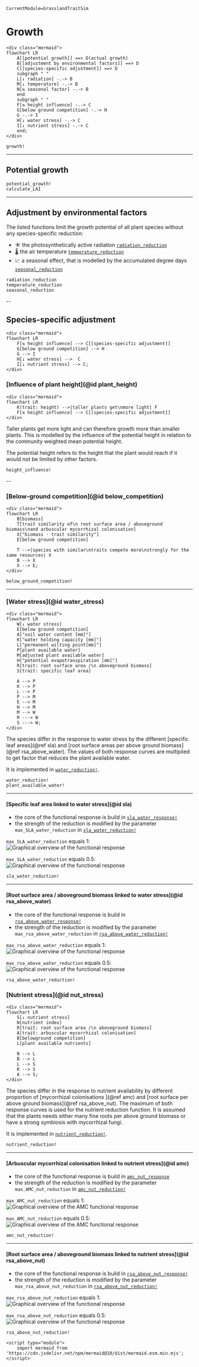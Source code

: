```@meta
CurrentModule=GrasslandTraitSim
```

# Growth

```@raw html
<div class="mermaid">
flowchart LR
    A[[potential growth]] ==> D(actual growth)
    B[[adjustment by environmental factors]] ==> D
    C[[species-specific adjustment]] ==> D
    subgraph " "
    L[↓ radiation] -.-> B
    M[↓ temperature] -.-> B
    N[⇅ seasonal factor] -.-> B
    end
    subgraph " "
    F[⇅ height influence] -.-> C
    G[below ground competition] -.-> H
    G -.-> I
    H[↓ water stress] -.-> C
    I[↓ nutrient stress] -.-> C
    end;
</div>
```


```@docs
growth!
```

---
## Potential growth

```@docs
potential_growth!
calculate_LAI
```

---- 
## Adjustment by environmental factors

The listed functions limit the growth potential of all 
plant species without any species-specific reduction:
- ☀ the photosynthetically active radiation [`radiation_reduction`](@ref)
- 🌡 the air temperature [`temperature_reduction`](@ref)
- 📈 a seasonal effect, that is modelled by the accumulated degree days [`seasonal_reduction`](@ref)

```@docs
radiation_reduction
temperature_reduction
seasonal_reduction
```

--
## Species-specific adjustment

```@raw html
<div class="mermaid">
flowchart LR
    F[⇅ height influence] --> C[[species-specific adjustment]]
    G[below ground competition] --> H
    G --> I
    H[↓ water stress] -->  C
    I[↓ nutrient stress] --> C;
</div>
```


### [Influence of plant height](@id plant_height)

```@raw html
<div class="mermaid">
flowchart LR
    K(trait: height) -->|taller plants get\nmore light| F
    F[⇅ height influence] --> C[[species-specific adjustment]]
</div>
```

Taller plants get more light and can therefore growth more than smaller plants. 
This is modelled by the influence of the potential height in relation to the community 
weighted mean potential height.

The potential height refers to the height that the plant would reach 
if it would not be limited by other factors.

```@docs	
height_influence!
```

--
### [Below-ground competition](@id below_competition)

```@raw html
<div class="mermaid">
flowchart LR
    B[biomass] 
    T[trait similarity of\n root surface area / aboveground biomass\nand arbuscular mycorrhizal colonisation]
    X["biomass · trait similarity"]
    E[below ground competition]

    T -->|species with similar\ntraits compete more\nstrongly for the same resources| X
    B --> X
    X --> E;
</div>
```

```@docs
below_ground_competition!
```

----
### [Water stress](@id water_stress)

```@raw html
<div class="mermaid">
flowchart LR
    W[↓ water stress] 
    E[below ground competition]
    A["soil water content [mm]"]
    K["water holding capacity [mm]"]
    L["permanent wilting point[mm]"]
    P[plant available water]
    M[adjusted plant available water]
    H["potential evapotranspiration [mm]"]
    R[trait: root surface area /\n aboveground biomass]
    S[trait: specific leaf area]

    A --> P
    K --> P
    L --> P
    P --> M
    E --> M
    H --> M
    M --> W
    R ---> W
    S ---> W;
</div>
```

The species differ in the response to water stress by the different [specific leaf areas](@ref sla) and [root surface areas per above ground biomass](@ref rsa_above_water). The values of both response curves are multiplied to get factor that reduces the plant available water.

It is implemented in [`water_reduction!`](@ref).

```@docs
water_reduction!
plant_available_water!
```

---
#### [Specific leaf area linked to water stress](@id sla) 

- the core of the functional response is build in [`sla_water_response!`](@ref)
- the strength of the reduction is modified by the parameter `max_SLA_water_reduction` in [`sla_water_reduction!`](@ref)

`max_SLA_water_reduction` equals 1:
![Graphical overview of the functional response](../img/sla_water_response.svg)

`max_SLA_water_reduction` equals 0.5:
![Graphical overview of the functional response](../img/sla_water_response_0_5.svg)

```@docs
sla_water_reduction!
```

--- 
#### [Root surface area / aboveground biomass linked to water stress](@id rsa_above_water)

- the core of the functional response is build in [`rsa_above_water_response!`](@ref)
- the strength of the reduction is modified by the parameter `max_rsa_above_water_reduction` in [`rsa_above_water_reduction!`](@ref)

`max_rsa_above_water_reduction` equals 1:
![Graphical overview of the functional response](../img/rsa_above_water_response.svg)

`max_rsa_above_water_reduction` equals 0.5:
![Graphical overview of the functional response](../img/rsa_above_water_response_0_5.svg)

```@docs
rsa_above_water_reduction!
```

### [Nutrient stress](@id nut_stress)

```@raw html
<div class="mermaid">
flowchart LR
    S[↓ nutrient stress] 
    N[nutrient index]
    R[trait: root surface area /\n aboveground biomass]
    A[trait: arbuscular mycorrhizal colonisation]
    B[belowground competition]
    L[plant available nutrients]

    N --> L
    B --> L
    L --> S
    R --> S
    A --> S;
</div>
```

The species differ in the response to nutrient availability by different proportion of [mycorrhizal colonisations ](@ref amc) and [root surface per above ground biomass](@ref rsa_above_nut). The maximum of both response curves is used for the nutrient reduction function. It is assumed that the plants needs either many fine roots per above ground biomass or have a strong symbiosis with mycorrhizal fungi. 

It is implemented in [`nutrient_reduction!`](@ref).

```@docs
nutrient_reduction!
```

---
#### [Arbuscular mycorrhizal colonisation linked to nutrient stress](@id amc)

- the core of the functional response is build in [`amc_nut_response`](@ref)
- the strength of the reduction is modified by the parameter `max_AMC_nut_reduction` in [`amc_nut_reduction!`](@ref)

`max_AMC_nut_reduction` equals 1:
![Graphical overview of the AMC functional response](../img/amc_nut_response.svg)

`max_AMC_nut_reduction` equals 0.5:
![Graphical overview of the AMC functional response](../img/amc_nut_response_0_5.svg)

```@docs
amc_nut_reduction!
```


---
#### [Root surface area / aboveground biomass linked to nutrient stress](@id rsa_above_nut)

- the core of the functional response is build in [`rsa_above_nut_response!`](@ref)
- the strength of the reduction is modified by the parameter `max_rsa_above_nut_reduction` in [`rsa_above_nut_reduction!`](@ref)

`max_rsa_above_nut_reduction` equals 1:
![Graphical overview of the functional response](../img/rsa_above_nut_response.svg)

`max_rsa_above_nut_reduction` equals 0.5:
![Graphical overview of the functional response](../img/rsa_above_nut_response_0_5.svg)


```@docs
rsa_above_nut_reduction!
```

```@raw html
<script type="module">
    import mermaid from 'https://cdn.jsdelivr.net/npm/mermaid@10/dist/mermaid.esm.min.mjs';
</script> 
```